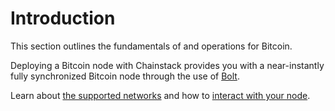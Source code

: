 # Introduction

This section outlines the fundamentals of and operations for Bitcoin.

Deploying a Bitcoin node with Chainstack provides you with a near-instantly fully synchronized Bitcoin node through the use of [Bolt](/glossary/bolt).

Learn about [the supported networks](/operations/bitcoin/networks) and how to [interact with your node](/operations/bitcoin/tools).